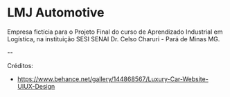 # LMJ Automotive

Empresa fictícia para o Projeto Final do curso de Aprendizado Industrial em Logística, na instituição SESI SENAI Dr. Celso Charuri - Pará de Minas MG.

--

Créditos:

- https://www.behance.net/gallery/144868567/Luxury-Car-Website-UIUX-Design